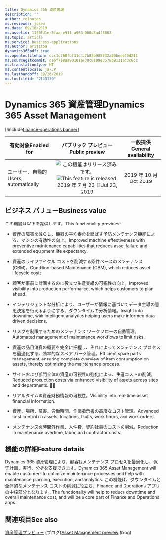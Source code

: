 ```yaml
---
title: Dynamics 365 資産管理
description: ''
author: relnotes
ms.reviewer: josaw
ms.date: 09/16/2019
ms.assetid: 11307d1e-5faa-e911-a963-000d3a4f3883
ms.topic: article
ms.service: business-applications
ms.author: arijitba
dynamics365pdf: true
ms.openlocfilehash: dcc1c260fbf31d4c7b83b985732a20beeb40d211
ms.sourcegitcommit: de6f7e8aa90101a730c0109e3578b9131cd3c6cc
ms.translationtype: HT
ms.contentlocale: ja-JP
ms.lasthandoff: 09/26/2019
ms.locfileid: "2143139"
---
```

# <a name="dynamics-365-asset-management"></a><span data-ttu-id="9a2ad-102">Dynamics 365 資産管理</span><span class="sxs-lookup"><span data-stu-id="9a2ad-102">Dynamics 365 Asset Management</span></span>
[!include[finance-operations banner](../includes/finance-operations.md)]

| <span data-ttu-id="9a2ad-103">有効対象</span><span class="sxs-lookup"><span data-stu-id="9a2ad-103">Enabled for</span></span>    |  <span data-ttu-id="9a2ad-104">パブリック プレビュー</span><span class="sxs-lookup"><span data-stu-id="9a2ad-104">Public preview</span></span> | <span data-ttu-id="9a2ad-105">一般提供</span><span class="sxs-lookup"><span data-stu-id="9a2ad-105">General availability</span></span> | 
| ---------- | :----------: |:----------: |
|<span data-ttu-id="9a2ad-106">ユーザー、自動的</span><span class="sxs-lookup"><span data-stu-id="9a2ad-106">Users, automatically</span></span>|<span data-ttu-id="9a2ad-107">![この機能はリリース済みです。](/dynamics365-release-plan/media/green-checkmark.png "この機能はリリース済みです。")</span><span class="sxs-lookup"><span data-stu-id="9a2ad-107">![This feature is released.](/dynamics365-release-plan/media/green-checkmark.png "This feature is released.")</span></span> <span data-ttu-id="9a2ad-108">2019 年 7 月 23 日</span><span class="sxs-lookup"><span data-stu-id="9a2ad-108">Jul 23, 2019</span></span>| <span data-ttu-id="9a2ad-109">2019 年 10 月</span><span class="sxs-lookup"><span data-stu-id="9a2ad-109">Oct 2019</span></span>|


## <a name="business-value"></a><span data-ttu-id="9a2ad-110">ビジネス バリュー</span><span class="sxs-lookup"><span data-stu-id="9a2ad-110">Business value</span></span>
<!-- bv start -->
<span data-ttu-id="9a2ad-111">この機能は以下を提供します。</span><span class="sxs-lookup"><span data-stu-id="9a2ad-111">This functionality provides:</span></span>

- <span data-ttu-id="9a2ad-112">資産の障害を減らし、機器の平均寿命を延ばす予防メンテナンス機能による、マシンの有効性の向上。</span><span class="sxs-lookup"><span data-stu-id="9a2ad-112">Improved machine effectiveness with preventive maintenance capabilities that reduces asset failure and extended equipment life expectancy.</span></span>

- <span data-ttu-id="9a2ad-113">資産のライフサイクル コストを削減する条件ベースのメンテナンス (CBM)。</span><span class="sxs-lookup"><span data-stu-id="9a2ad-113">Condition-based Maintenance (CBM), which reduces asset lifecycle costs.</span></span>

- <span data-ttu-id="9a2ad-114">顧客が事前に計画するのに役立つ生産実績の可視性の向上。</span><span class="sxs-lookup"><span data-stu-id="9a2ad-114">Improved visibility into production performance, which helps customers to plan ahead.</span></span>

- <span data-ttu-id="9a2ad-115">インテリジェントな分析により、ユーザーが情報に基づいてデータ主導の意思決定を行えるようにする、ダウンタイムの分析情報。</span><span class="sxs-lookup"><span data-stu-id="9a2ad-115">Insight into downtime, with intelligent analytics helping users make informed data-driven decisions.</span></span>

- <span data-ttu-id="9a2ad-116">リスクを制限するためのメンテナンス ワークフローの自動管理。</span><span class="sxs-lookup"><span data-stu-id="9a2ad-116">Automated management of maintenance workflows to limit risks.</span></span>

- <span data-ttu-id="9a2ad-117">資産の品目消費の概要を完全に把握し、それによってメンテナンス プロセスを最適化する、効率的なスペア パーツ管理。</span><span class="sxs-lookup"><span data-stu-id="9a2ad-117">Efficient spare parts management, ensuring complete overview of item consumption on assets, thereby optimizing the maintenance process.</span></span>

- <span data-ttu-id="9a2ad-118">サイトおよび部門全体の資産の可視性の強化による、生産コストの削減。</span><span class="sxs-lookup"><span data-stu-id="9a2ad-118">Reduced production costs via enhanced visibility of assets across sites and departments.</span></span>
<span data-ttu-id="9a2ad-119"></span><span class="sxs-lookup"><span data-stu-id="9a2ad-119"></span></span>   
- <span data-ttu-id="9a2ad-120">リアルタイムの資産財務情報の可視性。</span><span class="sxs-lookup"><span data-stu-id="9a2ad-120">Visibility into real-time asset financial information.</span></span>

- <span data-ttu-id="9a2ad-121">資産、場所、障害、労働時間、作業指示書の高度なコスト管理。</span><span class="sxs-lookup"><span data-stu-id="9a2ad-121">Advanced cost control on assets, locations, faults, work hours, and work orders.</span></span>

- <span data-ttu-id="9a2ad-122">メンテナンスの時間外作業、人件費、契約社員のコストの削減。</span><span class="sxs-lookup"><span data-stu-id="9a2ad-122">Reduction in maintenance overtime, labor, and contractor costs.</span></span>
<!-- bv end -->



## <a name="feature-details"></a><span data-ttu-id="9a2ad-123">機能の詳細</span><span class="sxs-lookup"><span data-stu-id="9a2ad-123">Feature details</span></span>
<!--feature detail start -->
<span data-ttu-id="9a2ad-124">Dynamics 365 資産管理により、顧客はメンテナンス プロセスを最適化し、保守計画、実行、分析を支援できます。</span><span class="sxs-lookup"><span data-stu-id="9a2ad-124">Dynamics 365 Asset Management will enable customers to optimize maintenance processes and help with maintenance planning, execution, and analytics.</span></span> <span data-ttu-id="9a2ad-125">この機能は、ダウンタイムと全体的なメンテナンス コストの削減に役立ち、Finance and Operations アプリの中核部分となります。</span><span class="sxs-lookup"><span data-stu-id="9a2ad-125">The functionality will help to reduce downtime and overall maintenance cost, and will be a core part of Finance and Operations apps.</span></span> 
<!--feature detail end -->












## <a name="see-also"></a><span data-ttu-id="9a2ad-126">関連項目</span><span class="sxs-lookup"><span data-stu-id="9a2ad-126">See also</span></span>

<span data-ttu-id="9a2ad-127">[資産管理プレビュー](https://community.dynamics.com/365/financeandoperations/b/dynamics-365-for-finance-and-operations/posts/microsoft-dynamics-365-asset-management-preview) (ブログ)</span><span class="sxs-lookup"><span data-stu-id="9a2ad-127">[Asset Management preview](https://community.dynamics.com/365/financeandoperations/b/dynamics-365-for-finance-and-operations/posts/microsoft-dynamics-365-asset-management-preview) (blog)</span></span>
